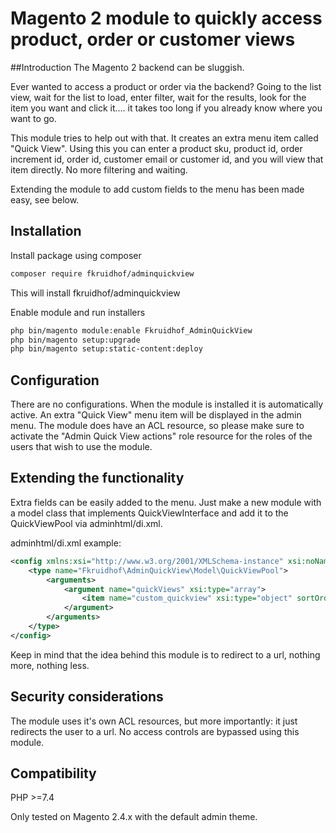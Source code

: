 # Magento 2 module to quickly access product, order or customer views

##Introduction
The Magento 2 backend can be sluggish.

Ever wanted to access a product or order via the backend? Going to the list view, wait for the list to load, enter filter, wait for the results, look for the item you want and click it.... it takes too long if you already know where you want to go.

This module tries to help out with that. It creates an extra menu item called "Quick View". Using this you can enter a product sku, product id, order increment id, order id, customer email or customer id, and you will view that item directly. No more filtering and waiting.

Extending the module to add custom fields to the menu has been made easy, see below. 

## Installation
Install package using composer
```sh
composer require fkruidhof/adminquickview
```
This will install fkruidhof/adminquickview

Enable module and run installers
```sh
php bin/magento module:enable Fkruidhof_AdminQuickView
php bin/magento setup:upgrade
php bin/magento setup:static-content:deploy
```

## Configuration
There are no configurations. When the module is installed it is automatically active. An extra "Quick View" menu item will be displayed in the admin menu.
The module does have an ACL resource, so please make sure to activate the "Admin Quick View actions" role resource for the roles of the users that wish to use the module.

## Extending the functionality
Extra fields can be easily added to the menu. Just make a new module with a model class that implements QuickViewInterface and add it to the QuickViewPool via adminhtml/di.xml.

adminhtml/di.xml example:
```xml
<config xmlns:xsi="http://www.w3.org/2001/XMLSchema-instance" xsi:noNamespaceSchemaLocation="urn:magento:framework:ObjectManager/etc/config.xsd">
    <type name="Fkruidhof\AdminQuickView\Model\QuickViewPool">
        <arguments>
            <argument name="quickViews" xsi:type="array">
                <item name="custom_quickview" xsi:type="object" sortOrder="10">Vendor\Module\Model\QuickView\Custom</item>
            </argument>
        </arguments>
    </type>
</config>

```

Keep in mind that the idea behind this module is to redirect to a url, nothing more, nothing less.

## Security considerations
The module uses it's own ACL resources, but more importantly: it just redirects the user to a url. No access controls are bypassed using this module.

## Compatibility
PHP >=7.4

Only tested on Magento 2.4.x with the default admin theme.